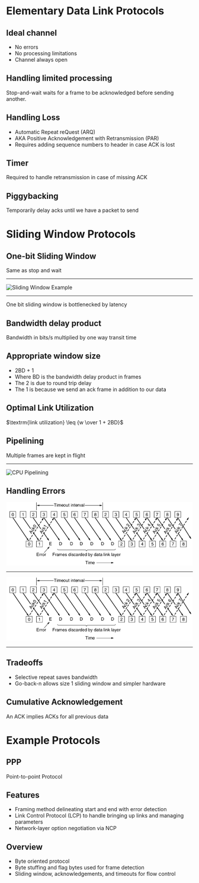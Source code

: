 Elementary Data Link Protocols
==============================

Ideal channel
-------------

- No errors
- No processing limitations
- Channel always open

Handling limited processing
---------------------------

Stop-and-wait waits for a frame to be acknowledged before sending another.

Handling Loss
-------------

- Automatic Repeat reQuest (ARQ)
- AKA Positive Acknowledgement with Retransmission (PAR)
- Requires adding sequence numbers to header in case ACK is lost

Timer
-----

Required to handle retransmission in case of missing ACK

Piggybacking
------------

Temporarily delay acks until we have a packet to send

Sliding Window Protocols
========================

One-bit Sliding Window
----------------------

Same as stop and wait

---

![Sliding Window Example](https://upload.wikimedia.org/wikipedia/commons/thumb/3/32/Sliding_Window.svg/1024px-Sliding_Window.svg.png)

---

One bit sliding window is bottlenecked by latency

Bandwidth delay product
-----------------------

Bandwidth in bits/s multiplied by one way transit time

Appropriate window size
-----------------------

- 2BD + 1
- Where BD is the bandwidth delay product in frames
- The 2 is due to round trip delay
- The 1 is because we send an ack frame in addition to our data

Optimal Link Utilization
------------------------

$\textrm{link utilization} \leq {w \over 1 + 2BD}$

Pipelining
----------

Multiple frames are kept in flight

---

![CPU Pipelining](https://upload.wikimedia.org/wikipedia/commons/2/21/Fivestagespipeline.png)

Handling Errors
---------------

![Go-back-n](figures/3-18a.png)

---

![Selective repeat](figures/3-18a.png)

---

Tradeoffs
---------

- Selective repeat saves bandwidth
- Go-back-n allows size 1 sliding window and simpler hardware

Cumulative Acknowledgement
--------------------------

An ACK implies ACKs for all previous data

Example Protocols
=================

PPP
---

Point-to-point Protocol

Features
--------

- Framing method delineating start and end with error detection
- Link Control Protocol (LCP) to handle bringing up links and managing parameters
- Network-layer option negotiation via NCP

Overview
--------

- Byte oriented protocol
- Byte stuffing and flag bytes used for frame detection
- Sliding window, acknowledgements, and timeouts for flow control
